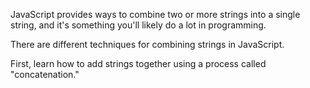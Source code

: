 JavaScript provides ways to combine two or more strings into a single string, and it's something you'll likely do a lot in programming. 

There are different techniques for combining strings in JavaScript. 

First, learn how to add strings together using a process called "concatenation."
